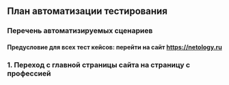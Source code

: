 ## План автоматизации тестирования
### Перечень автоматизируемых сценариев
#### Предусловие для всех тест кейсов: перейти на сайт https://netology.ru
### 1. Переход с главной страницы сайта на страницу с профессией
